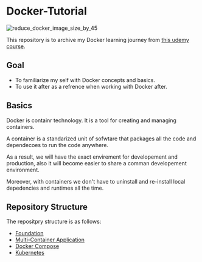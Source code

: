 ﻿# Docker-Tutorial
 
![reduce_docker_image_size_by_45](https://user-images.githubusercontent.com/73353537/196525351-4d791e8e-e922-4e5f-a16b-27c6fd1c1247.jpg)


This repository is to archive my Docker learning journey from [this udemy course](https://www.udemy.com/course/docker-kubernetes-the-practical-guide).

## Goal

- To familiarize my self with Docker concepts and basics.
- To use it after as a refrence when working with Docker after.

## Basics

Docker is containr technology. It is a tool for creating and managing containers.

A container is a standarized unit of sofwtare that packages all the code and dependecoes to run the code anywhere. 

As a result, we will have the exact envirement for developement and production, also it will become easier to share a comman developement environment.

Moreover, with containers we don't have to uninstall and re-install local depedencies and runtimes all the time.

## Repository Structure

The repositpry structure is as follows:
- [Foundation](./1-Foundation)
- [Multi-Container Application](./2-Multi-Container%20Application)
- [Docker Compose](./3-Docker%20Compose)
- [Kubernetes](./4-Kubernetes)
